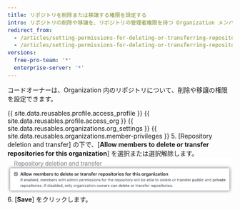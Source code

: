 ```yaml
---
title: リポジトリを削除または移譲する権限を設定する
intro: リポジトリの削除や移譲を、リポジトリの管理者権限を持つ Organization メンバーに許可したり、Organization のオーナーのみがリポジトリを削除や移譲できるよう制限したりできます。
redirect_from:
  - /articles/setting-permissions-for-deleting-or-transferring-repositories-in-your-organization/
  - /articles/setting-permissions-for-deleting-or-transferring-repositories
versions:
  free-pro-team: '*'
  enterprise-server: '*'
---
```


コードオーナーは、Organization 内のリポジトリについて、削除や移譲の権限を設定できます。

{{ site.data.reusables.profile.access_profile }}
{{ site.data.reusables.profile.access_org }}
{{ site.data.reusables.organizations.org_settings }}
{{ site.data.reusables.organizations.member-privileges }}
5. [Repository deletion and transfer] の下で、[**Allow members to delete or transfer repositories for this organization**] を選択または選択解除します。 ![リポジトリの削除をメンバーに許可するためのチェックボックス](/assets/images/help/organizations/disallow-members-to-delete-repositories.png)
6. [**Save**] をクリックします。
